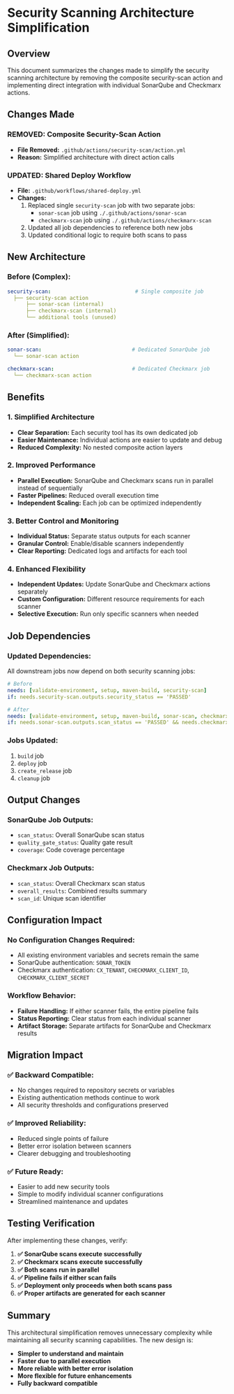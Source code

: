# Security Scanning Architecture Simplification

## Overview
This document summarizes the changes made to simplify the security scanning architecture by removing the composite security-scan action and implementing direct integration with individual SonarQube and Checkmarx actions.

## Changes Made

### **REMOVED: Composite Security-Scan Action**
- **File Removed:** `.github/actions/security-scan/action.yml`
- **Reason:** Simplified architecture with direct action calls

### **UPDATED: Shared Deploy Workflow**
- **File:** `.github/workflows/shared-deploy.yml`
- **Changes:**
  1. Replaced single `security-scan` job with two separate jobs:
     - `sonar-scan` job using `./.github/actions/sonar-scan`
     - `checkmarx-scan` job using `./.github/actions/checkmarx-scan`
  2. Updated all job dependencies to reference both new jobs
  3. Updated conditional logic to require both scans to pass

## New Architecture

### **Before (Complex):**
```yaml
security-scan:                           # Single composite job
  ├── security-scan action
      ├── sonar-scan (internal)
      ├── checkmarx-scan (internal)
      └── additional tools (unused)
```

### **After (Simplified):**
```yaml
sonar-scan:                             # Dedicated SonarQube job
  └── sonar-scan action

checkmarx-scan:                         # Dedicated Checkmarx job  
  └── checkmarx-scan action
```

## Benefits

### **1. Simplified Architecture**
- **Clear Separation:** Each security tool has its own dedicated job
- **Easier Maintenance:** Individual actions are easier to update and debug
- **Reduced Complexity:** No nested composite action layers

### **2. Improved Performance**
- **Parallel Execution:** SonarQube and Checkmarx scans run in parallel instead of sequentially
- **Faster Pipelines:** Reduced overall execution time
- **Independent Scaling:** Each job can be optimized independently

### **3. Better Control and Monitoring**
- **Individual Status:** Separate status outputs for each scanner
- **Granular Control:** Enable/disable scanners independently
- **Clear Reporting:** Dedicated logs and artifacts for each tool

### **4. Enhanced Flexibility**
- **Independent Updates:** Update SonarQube and Checkmarx actions separately
- **Custom Configuration:** Different resource requirements for each scanner
- **Selective Execution:** Run only specific scanners when needed

## Job Dependencies

### **Updated Dependencies:**
All downstream jobs now depend on both security scanning jobs:

```yaml
# Before
needs: [validate-environment, setup, maven-build, security-scan]
if: needs.security-scan.outputs.security_status == 'PASSED'

# After  
needs: [validate-environment, setup, maven-build, sonar-scan, checkmarx-scan]
if: needs.sonar-scan.outputs.scan_status == 'PASSED' && needs.checkmarx-scan.outputs.scan_status == 'PASSED'
```

### **Jobs Updated:**
1. `build` job
2. `deploy` job  
3. `create_release` job
4. `cleanup` job

## Output Changes

### **SonarQube Job Outputs:**
- `scan_status`: Overall SonarQube scan status
- `quality_gate_status`: Quality gate result
- `coverage`: Code coverage percentage

### **Checkmarx Job Outputs:**
- `scan_status`: Overall Checkmarx scan status  
- `overall_results`: Combined results summary
- `scan_id`: Unique scan identifier

## Configuration Impact

### **No Configuration Changes Required:**
- All existing environment variables and secrets remain the same
- SonarQube authentication: `SONAR_TOKEN` 
- Checkmarx authentication: `CX_TENANT`, `CHECKMARX_CLIENT_ID`, `CHECKMARX_CLIENT_SECRET`

### **Workflow Behavior:**
- **Failure Handling:** If either scanner fails, the entire pipeline fails
- **Status Reporting:** Clear status from each individual scanner
- **Artifact Storage:** Separate artifacts for SonarQube and Checkmarx results

## Migration Impact

### **✅ Backward Compatible:**
- No changes required to repository secrets or variables
- Existing authentication methods continue to work
- All security thresholds and configurations preserved

### **✅ Improved Reliability:**
- Reduced single points of failure
- Better error isolation between scanners
- Clearer debugging and troubleshooting

### **✅ Future Ready:**
- Easier to add new security tools
- Simple to modify individual scanner configurations
- Streamlined maintenance and updates

## Testing Verification

After implementing these changes, verify:

1. **✅ SonarQube scans execute successfully**
2. **✅ Checkmarx scans execute successfully** 
3. **✅ Both scans run in parallel**
4. **✅ Pipeline fails if either scan fails**
5. **✅ Deployment only proceeds when both scans pass**
6. **✅ Proper artifacts are generated for each scanner**

## Summary

This architectural simplification removes unnecessary complexity while maintaining all security scanning capabilities. The new design is:

- **Simpler to understand and maintain**
- **Faster due to parallel execution**
- **More reliable with better error isolation**
- **More flexible for future enhancements**
- **Fully backward compatible**